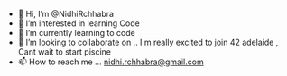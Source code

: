 - 👋 Hi, I’m @NidhiRchhabra
- 👀 I’m interested in learning Code
- 🌱 I’m currently learning to code
- 💞️ I’m looking to collaborate on .. I m really excited to join 42 adelaide , Cant wait to start piscine
- 📫 How to reach me ... nidhi.rchhabra@gmail.com

<!---
NidhiRchhabra/NidhiRchhabra is a ✨ special ✨ repository because its `README.md` (this file) appears on your GitHub profile.
You can click the Preview link to take a look at your changes.
--->
